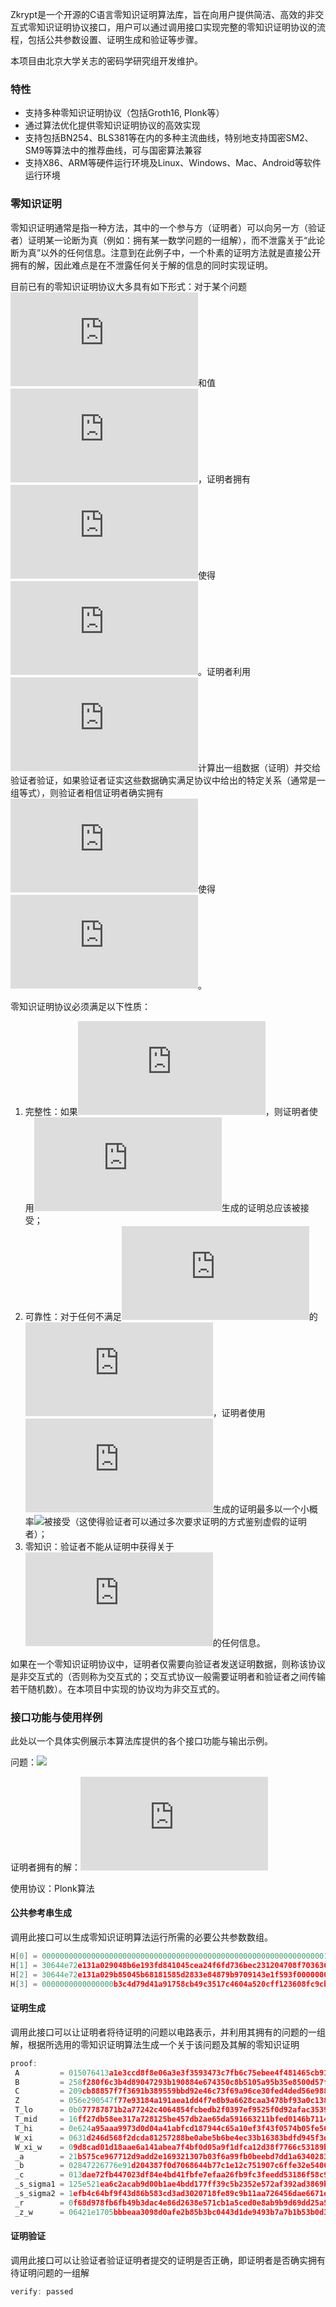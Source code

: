 
Zkrypt是一个开源的C语言零知识证明算法库，旨在向用户提供简洁、高效的非交互式零知识证明协议接口，用户可以通过调用接口实现完整的零知识证明协议的流程，包括公共参数设置、证明生成和验证等步骤。

本项目由北京大学关志的密码学研究组开发维护。

### 特性

- 支持多种零知识证明协议（包括Groth16, Plonk等）
- 通过算法优化提供零知识证明协议的高效实现
- 支持包括BN254、BLS381等在内的多种主流曲线，特别地支持国密SM2、SM9等算法中的推荐曲线，可与国密算法兼容
- 支持X86、ARM等硬件运行环境及Linux、Windows、Mac、Android等软件运行环境

### 零知识证明

零知识证明通常是指一种方法，其中的一个参与方（证明者）可以向另一方（验证者）证明某一论断为真（例如：拥有某一数学问题的一组解），而不泄露关于“此论断为真”以外的任何信息。注意到在此例子中，一个朴素的证明方法就是直接公开拥有的解，因此难点是在不泄露任何关于解的信息的同时实现证明。

目前已有的零知识证明协议大多具有如下形式：对于某个问题![](http://latex.codecogs.com/gif.latex?P)和值![](http://latex.codecogs.com/gif.latex?y)，证明者拥有![](http://latex.codecogs.com/gif.latex?x)使得![](http://latex.codecogs.com/gif.latex?P(x)=y)。证明者利用![](http://latex.codecogs.com/gif.latex?x)计算出一组数据（证明）并交给验证者验证，如果验证者证实这些数据确实满足协议中给出的特定关系（通常是一组等式），则验证者相信证明者确实拥有![](http://latex.codecogs.com/gif.latex?x)使得![](http://latex.codecogs.com/gif.latex?P(x)=y)。

零知识证明协议必须满足以下性质：


1. 完整性：如果![](http://latex.codecogs.com/gif.latex?P(x)=y)，则证明者使用![](http://latex.codecogs.com/gif.latex?x)生成的证明总应该被接受；
2. 可靠性：对于任何不满足![](http://latex.codecogs.com/gif.latex?P(x)=y)的![](http://latex.codecogs.com/gif.latex?x)，证明者使用![](http://latex.codecogs.com/gif.latex?x)生成的证明最多以一个小概率![](http://latex.codecogs.com/gif.latex?\rho)被接受（这使得验证者可以通过多次要求证明的方式鉴别虚假的证明者）；
3. 零知识：验证者不能从证明中获得关于![](http://latex.codecogs.com/gif.latex?x)的任何信息。

如果在一个零知识证明协议中，证明者仅需要向验证者发送证明数据，则称该协议是非交互式的（否则称为交互式的；交互式协议一般需要证明者和验证者之间传输若干随机数）。在本项目中实现的协议均为非交互式的。

### 接口功能与使用样例

此处以一个具体实例展示本算法库提供的各个接口功能与输出示例。

问题：![](http://latex.codecogs.com/gif.latex?x^2+y^2=z^2)

证明者拥有的解：![](http://latex.codecogs.com/gif.latex?(x,y,z)=(3,4,5))

使用协议：Plonk算法

#### 公共参考串生成

调用此接口可以生成零知识证明算法运行所需的必要公共参数数组。

```c
H[0] = 0000000000000000000000000000000000000000000000000000000000000001
H[1] = 30644e72e131a029048b6e193fd841045cea24f6fd736bec231204708f703636
H[2] = 30644e72e131a029b85045b68181585d2833e84879b9709143e1f593f0000000
H[3] = 0000000000000000b3c4d79d41a91758cb49c3517c4604a520cff123608fc9cb

```

#### 证明生成

调用此接口可以让证明者将待证明的问题以电路表示，并利用其拥有的问题的一组解，根据所选用的零知识证明算法生成一个关于该问题及其解的零知识证明

```c
proof:
 A         = 015076413a1e3ccd8f8e06a3e3f3593473c7fb6c75ebee4f481465cb91f0a858 189ff80237a68c56e9a04255b09b36bfff44d0643b2551aa8a7fe7f50319bc0a
 B         = 258f280f6c3b4d89047293b190884e674350c8b5105a95b35e8500d57fb66dee 1100e2e49a1a696d0dbad87b07763f631abb256ec7613ef3112066f193b6bf93
 C         = 209cb88857f7f3691b389559bbd92e46c73f69a96ce30fed4ded56e988f2777c 10786bdf254bb11422e65a019ef465f660f00e7bb815c45c351b3bdc0b0430dc
 Z         = 056e290547f77e93184a191aea1dd4f7e8b9a6628caa3478bf93a0c138cfb72d 11b027fba02dc51a7f8d092b3d2e9c32f205538abbce60ffadbfd9a7ef6d5577
 T_lo      = 0b077787871b2a77242c4064854fcbedb2f0397ef9525f0d92afac3539dce2d5 0d99aeb6fd0f712891ec7a01f27dd514ca4a194bf93655ee6f53064747e5c83f
 T_mid     = 16ff27db58ee317a728125be457db2ae65da591663211bfed0146b7114b11c61 2bd82bfa91d559705b1fc4153bd149524106fb244fde83f444a50b730c1f1b5e
 T_hi      = 0e624a95aaa9973d0d04a41abfcd187944c65a10ef3f43f0574b05fe56c30414 08a1c1db8b10604f7980d64ad121d8b806bd407183bae466eb5769a3ccbbf519
 W_xi      = 0631d246d568f2dcda81257288be0abe5b6be4ec33b16383bdfd945f3dbf8147 0c812cd688f72b74ca5b79fcdf5bcf146f2da816134bc77be5e64de69e21b1ab
 W_xi_w    = 09d8cad01d18aae6a141abea7f4bf0d05a9f1dfca12d38f7766c53189b5f42b4 0ae73daef13721014524ac695faefdc4d523849f1391af236a87505fa0f66e17
 _a        = 21b575ce967712d9add2e169321307b03f6a99fb0beebd7dd1a63402833f5981
 _b        = 02847226776e91d204387f0d7068644b77c1e12c751907c6ffe32e54067cf549
 _c        = 013dae72fb447023df84e4bd41fbfe7efaa26fb9fc3feedd53186f58c9973c92
 _s_sigma1 = 125e521ea6c2acab9d00b1ae4bdd177ff39c5b2352e572af392ad3869ba39ed0
 _s_sigma2 = 1efb4c64bf9f43d86b583cd3ad3020718fe89c9b11aa726456dae6671eaea387
 _r        = 0f68d978fb6fb49b3dac4e86d2638e571cb1a5ced0e8ab9b9d69dd25a5868ff7
 _z_w      = 06421e1705bbbeaa3098d0afe2b85b3bc0443d1de9493b7a7b1b53b0d375490a
```

#### 证明验证

调用此接口可以让验证者验证证明者提交的证明是否正确，即证明者是否确实拥有待证明问题的一组解

```c
verify: passed
```
